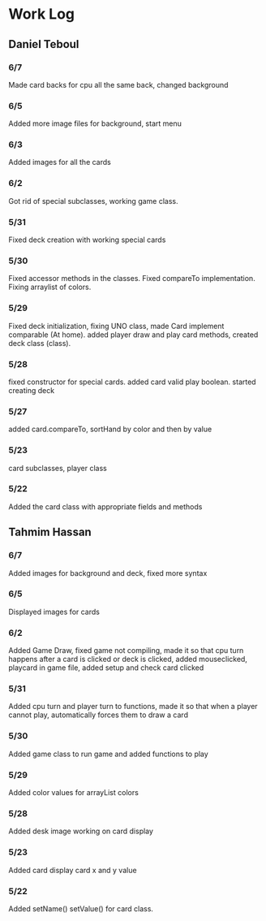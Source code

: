 # Work Log

## Daniel Teboul

### 6/7 
Made card backs for cpu all the same back, changed background

### 6/5
Added more image files for background, start menu

### 6/3
Added images for all the cards

### 6/2
Got rid of special subclasses, working game class.

### 5/31
Fixed deck creation with working special cards

### 5/30
Fixed accessor methods in the classes. Fixed compareTo implementation. Fixing arraylist of colors. 

### 5/29
Fixed deck initialization, fixing UNO class, made Card implement comparable (At home).
added player draw and play card methods, created deck class (class).

### 5/28

fixed constructor for special cards. added card valid play boolean. started creating deck

### 5/27

added card.compareTo, sortHand by color and then by value

### 5/23

card subclasses, player class

### 5/22

Added the card class with appropriate fields and methods

## Tahmim Hassan

### 6/7 
Added images for background and deck, fixed more syntax

### 6/5
Displayed images for cards

### 6/2
Added Game Draw, fixed game not compiling, made it so that cpu turn happens after a card is clicked or deck is clicked, added mouseclicked, playcard in game file, added setup and check card clicked

### 5/31
Added cpu turn and player turn to functions, made it so that when a player cannot play, automatically forces them to draw a card

### 5/30
Added game class to run game and added functions to play

### 5/29 
Added color values for arrayList colors

### 5/28

Added desk image working on card display

### 5/23

Added card display card x and y value

### 5/22

Added setName() setValue() for card class.


